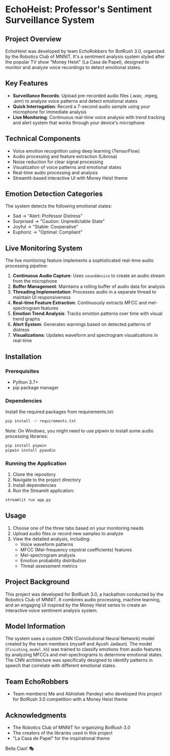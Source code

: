 # EchoHeist: Professor's Sentiment Surveillance System

## Project Overview

EchoHeist was developed by team EchoRobbers for BotRush 3.0, organized by the Robotics Club of MNNIT. It's a sentiment analysis system styled after the popular TV show "Money Heist" (La Casa de Papel), designed to monitor and analyze voice recordings to detect emotional states.

## Key Features

- **Surveillance Records**: Upload pre-recorded audio files (.wav, .mpeg, .amr) to analyze voice patterns and detect emotional states
- **Quick Interrogation**: Record a 7-second audio sample using your microphone for immediate analysis
- **Live Monitoring**: Continuous real-time voice analysis with trend tracking and alert system that works through your device's microphone

## Technical Components

- Voice emotion recognition using deep learning (TensorFlow)
- Audio processing and feature extraction (Librosa)
- Noise reduction for clear signal processing
- Visualization of voice patterns and emotional states
- Real-time audio processing and analysis
- Streamlit-based interactive UI with Money Heist theme

## Emotion Detection Categories

The system detects the following emotional states:

- Sad → "Alert: Professor Distress"
- Surprised → "Caution: Unpredictable State"
- Joyful → "Stable: Cooperative"
- Euphoric → "Optimal: Compliant"

## Live Monitoring System

The live monitoring feature implements a sophisticated real-time audio processing pipeline:

1. **Continuous Audio Capture**: Uses `sounddevice` to create an audio stream from the microphone
2. **Buffer Management**: Maintains a rolling buffer of audio data for analysis
3. **Threading Implementation**: Processes audio in a separate thread to maintain UI responsiveness
4. **Real-time Feature Extraction**: Continuously extracts MFCC and mel-spectrogram features
5. **Emotion Trend Analysis**: Tracks emotion patterns over time with visual trend graphs
6. **Alert System**: Generates warnings based on detected patterns of distress
7. **Visualizations**: Updates waveform and spectrogram visualizations in real-time

## Installation

### Prerequisites

- Python 3.7+
- pip package manager

### Dependencies

Install the required packages from requirements.txt:

```bash
pip install -r requirements.txt
```

Note: On Windows, you might need to use pipwin to install some audio processing libraries:

```bash
pip install pipwin
pipwin install pyaudio
```

### Running the Application

1. Clone the repository
2. Navigate to the project directory
3. Install dependencies
4. Run the Streamlit application:

```bash
streamlit run app.py
```

## Usage

1. Choose one of the three tabs based on your monitoring needs
2. Upload audio files or record new samples to analyze
3. View the detailed analysis, including:
   - Voice waveform patterns
   - MFCC (Mel-frequency cepstral coefficients) features
   - Mel-spectrogram analysis
   - Emotion probability distribution
   - Threat assessment metrics

## Project Background

This project was developed for BotRush 3.0, a hackathon conducted by the Robotics Club of MNNIT. It combines audio processing, machine learning, and an engaging UI inspired by the Money Heist series to create an interactive voice sentiment analysis system.

## Model Information

The system uses a custom CNN (Convolutional Neural Network) model created by the team members (myself and Ayush Jadaun). The model (`finishing_model.h5`) was trained to classify emotions from audio features by analyzing MFCCs and mel-spectrograms to determine emotional states. The CNN architecture was specifically designed to identify patterns in speech that correlate with different emotional states.

## Team EchoRobbers

- Team members( Me and Abhishek Pandey) who developed this project for BotRush 3.0 competition with a Money Heist theme

## Acknowledgments

- The Robotics Club of MNNIT for organizing BotRush 3.0
- The creators of the libraries used in this project
- "La Casa de Papel" for the inspirational theme

Bella Ciao! 🎭
